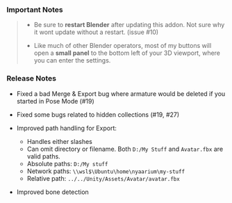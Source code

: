 ### Important Notes

> - Be sure to **restart Blender** after updating this addon. Not sure why it wont update without a restart. (issue #10)
>
> - Like much of other Blender operators, most of my buttons will open a **small panel** to the bottom left of your 3D viewport, where you can enter the settings.

### Release Notes

- Fixed a bad Merge & Export bug where armature would be deleted if you started in Pose Mode (#19)

- Fixed some bugs related to hidden collections (#19, #27)

- Improved path handling for Export:

  - Handles either slashes
  - Can omit directory or filename. Both `D:/My Stuff` and `Avatar.fbx` are valid paths.
  - Absolute paths: `D:/My stuff`
  - Network paths: `\\wsl$\Ubuntu\home\nyaarium\my-stuff`
  - Relative path: `../../Unity/Assets/Avatar/avatar.fbx`

- Improved bone detection
